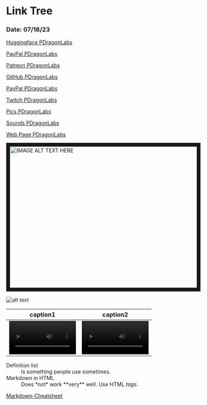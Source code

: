 #  Link Tree

###  Date: 07/18/23

[Huggingface PDragonLabs](https://huggingface.co/PDragonLabs)

[PayPal PDragonLabs](https://paypal.me/pdragonlabs?country.x=US&locale.x=en_US)

[Patreon PDragonLabs](https://www.patreon.com/PDragonLabs)

[GitHub PDragonLabs](https://github.com/PDragonLabs)

[PayPal PDragonLabs](https://twitter.com/PDragonLabs)

[Twitch PDragonLabs](https://www.twitch.tv/pdragonlabs/about)
 

[Pics PDragonLabs](https://www.freepik.com/photos/dragon-ai/)

[Sounds PDragonLabs](https://my.soundful.com/s/hip_hop/dreamy_trap/64a5b7c8770ad50fdc5f2b1a)




[Web Page PDragonLabs](https://pdragonlabs.github.io/simple-website-template/)





<a href="http://www.youtube.com/watch?feature=player_embedded&v=-vqMLbwdR94
" target="_blank"><img src="http://img.youtube.com/vi/-vqMLbwdR94/0.jpg" 
alt="IMAGE ALT TEXT HERE" width="540" height="380" border="10" /></a>


[logo]: https://yt3.ggpht.com/V7hz585gPwfAWnEZFus77Jw1wZl4NBWtAoIGz8Znek4jy--YDNzZXWSZX6-eMkTJb8Td2BOftg=s600-c-k-c0x00ffffff-no-rj-rp-mo "PDragon Labs"
 
![alt text][logo]

 

 
caption1 | caption2
:-: | :-:
<video src='https://youtu.be/-vqMLbwdR94' width=180/> | <video src='https://youtu.be/-vqMLbwdR94' width=180/>



<dl>
  <dt>Definition list</dt>
  <dd>Is something people use sometimes.</dd>

  <dt>Markdown in HTML</dt>
  <dd>Does *not* work **very** well. Use HTML <em>tags</em>.</dd>

</dl>

[Markdown-Cheatsheet ](https://github.com/adam-p/markdown-here/wiki/Markdown-Cheatsheet)
